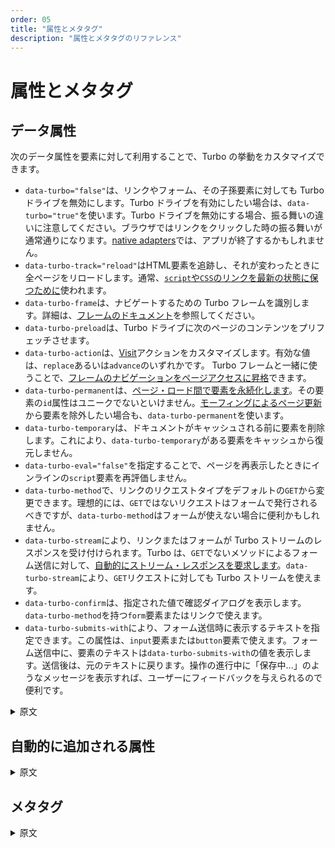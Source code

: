 ```yaml
---
order: 05
title: "属性とメタタグ"
description: "属性とメタタグのリファレンス"
---
```


# 属性とメタタグ

## データ属性

次のデータ属性を要素に対して利用することで、Turbo の挙動をカスタマイズできます。

* `data-turbo="false"`は、リンクやフォーム、その子孫要素に対しても Turbo ドライブを無効にします。Turbo ドライブを有効にしたい場合は、`data-turbo="true"`を使います。Turbo ドライブを無効にする場合、振る舞いの違いに注意してください。ブラウザではリンクをクリックした時の振る舞いが通常通りになります。[native adapters][]では、アプリが終了するかもしれません。
* `data-turbo-track="reload"`はHTML要素を追跡し、それが変わったときに全ページをリロードします。通常、[`script`や`CSS`のリンクを最新の状態に保つために][]使われます。
* `data-turbo-frame`は、ナビゲートするための Turbo フレームを識別します。詳細は、[フレームのドキュメント][]を参照してください。
* `data-turbo-preload`は、Turbo ドライブに次のページのコンテンツをプリフェッチさせます。
* `data-turbo-action`は、[Visit][]アクションをカスタマイズします。有効な値は、`replace`あるいは`advance`のいずれかです。 Turbo フレームと一緒に使うことで、[フレームのナビゲーションをページアクセスに昇格][]できます。
* `data-turbo-permanent`は、[ページ・ロード間で要素を永続化します][]。その要素の`id`属性はユニークでないといけません。[モーフィングによるページ更新][]から要素を除外したい場合も、`data-turbo-permanent`を使います。
* `data-turbo-temporary`は、ドキュメントがキャッシュされる前に要素を削除します。これにより、`data-turbo-temporary`がある要素をキャッシュから復元しません。
* `data-turbo-eval="false"`を指定することで、ページを再表示したときにインラインの`script`要素を再評価しません。
* `data-turbo-method`で、リンクのリクエストタイプをデフォルトの`GET`から変更できます。理想的には、`GET`ではないリクエストはフォームで発行されるべきですが、`data-turbo-method`はフォームが使えない場合に便利かもしれません。
* `data-turbo-stream`により、リンクまたはフォームが Turbo ストリームのレスポンスを受け付けられます。Turbo は、`GET`でないメソッドによるフォーム送信に対して、[自動的にストリーム・レスポンスを要求します][]。`data-turbo-stream`により、`GET`リクエストに対しても Turbo ストリームを使えます。
* `data-turbo-confirm`は、指定された値で確認ダイアログを表示します。`data-turbo-method`を持つ`form`要素またはリンクで使えます。
* `data-turbo-submits-with`により、フォーム送信時に表示するテキストを指定できます。この属性は、`input`要素または`button`要素で使えます。フォーム送信中に、要素のテキストは`data-turbo-submits-with`の値を表示します。送信後は、元のテキストに戻ります。操作の進行中に「保存中...」のようなメッセージを表示すれば、ユーザーにフィードバックを与えられるので便利です。

[native adapters]: /handbook/native
[`script`や`CSS`のリンクを最新の状態に保つために]: https://everyleaf.github.io/hotwire_ja/turbo/handbook/drive/#アセット変更時のリロード
[フレームのドキュメント]: https://everyleaf.github.io/hotwire_ja/turbo/turbo/reference/frames
[Visit]: https://everyleaf.github.io/hotwire_ja/turbo/handbook/drive/#ページ・ナビゲーションの基本
[フレームのナビゲーションをページアクセスに昇格]: https://everyleaf.github.io/hotwire_ja/turbo/handbook/frames/#フレームのナビゲーションをページアクセスに昇格させる
[ページ・ロード間で要素を永続化します]: https://everyleaf.github.io/hotwire_ja/turbo/handbook/building/#ページのロードにまたがって要素を永続化する
<!-- 以下のページの日本語化が終わったら、日本語版のURLに変更 -->
[モーフィングによるページ更新]: https://turbo.hotwired.dev/handbook/page_refreshes.html
[自動的にストリーム・レスポンスを要求します]: https://everyleaf.github.io/hotwire_ja/turbo/handbook/streams/#http-レスポンスからのストリーミング

<details>
<summary>原文</summary>

The following data attributes can be applied to elements to customize Turbo's behaviour.

* `data-turbo="false"` disables Turbo Drive on links and forms including descendants. To reenable when an ancestor has opted out, use `data-turbo="true"`. Be careful: when  Turbo  Drive is disabled, browsers treat link clicks as normal, but [native adapters](/handbook/native) may exit the app.
* `data-turbo-track="reload"` tracks the element's HTML and performs a full page reload when it changes. Typically used to [keep `script` and CSS `link` elements up-to-date](/handbook/drive#reloading-when-assets-change).
* `data-turbo-frame` identifies the Turbo Frame to navigate. Refer to the [Frames documentation](/reference/frames) for further details.
* `data-turbo-preload` signals to [Drive](/handbook/drive#preload-links-into-the-cache) to pre-fetch the next page's content
* `data-turbo-action` customizes the [Visit](/handbook/drive#page-navigation-basics) action. Valid values are `replace` or `advance`. Can also be used with Turbo Frames to [promote frame navigations to page visits](/handbook/frames#promoting-a-frame-navigation-to-a-page-visit).
* `data-turbo-permanent` [persists the element between page loads](/handbook/building#persisting-elements-across-page-loads). The element must have a unique `id` attribute. It also serves to exclude elements from being morphed when using [page refreshes with morphing](/handbook/page_refreshes.html)
* `data-turbo-temporary` removes the element before the document is cached, preventing it from reappearing when restored.
* `data-turbo-eval="false"` prevents inline `script` elements from being re-evaluated on Visits.
* `data-turbo-method` changes the link request type from the default `GET`. Ideally, non-`GET` requests should be triggered with forms, but `data-turbo-method` might be useful where a form is not possible.
* `data-turbo-stream` specifies that a link or form can accept a Turbo Streams response. Turbo [automatically requests stream responses](/handbook/streams#streaming-from-http-responses) for form submissions with non-`GET` methods; `data-turbo-stream` allows Turbo Streams to be used with `GET` requests as well.
* `data-turbo-confirm` presents a confirm dialog with the given value. Can be used on `form` elements or links with `data-turbo-method`.
* `data-turbo-submits-with` specifies text to display when submitting a form. Can be used on `input` or `button` elements. While the form is submitting the text of the element will show the value of `data-turbo-submits-with`. After the submission, the original text will be restored. Useful for giving user feedback by showing a message like "Saving..." while an operation is in progress.
</details>

## 自動的に追加される属性 

<details>
<summary>原文</summary>

The following attributes are automatically added by Turbo and are useful to determine the Visit state at a given moment.

* `disabled` is added to the form submitter while the form request is in progress, to prevent repeat submissions.
* `data-turbo-preview` is added to the `html` element when displaying a [preview](/handbook/building#detecting-when-a-preview-is-visible) during a Visit.
* `data-turbo-visit-direction` is added to the `html` element during a visit, with a value of `forward` or `back` or `none`, to indicate its direction.
* `aria-busy` is added to `html` and `turbo-frame` elements when a navigation is in progress.
</details>

## メタタグ


<details>
<summary>原文</summary>

The following `meta` elements, added to the `head`, can be used to customize caching and Visit behavior.

* `<meta name="turbo-cache-control">` to [opt out of caching](/handbook/building#opting-out-of-caching).
* `<meta name="turbo-visit-control" content="reload">` will perform a full page reload whenever Turbo navigates to the page, including when the request originates from a `<turbo-frame>`.
* `<meta name="turbo-root">` to [scope Turbo Drive to a particular root location](/handbook/drive#setting-a-root-location).
* `<meta name="view-transition" content="same-origin">` to trigger view transitions on browsers that support the [View Transition API](https://caniuse.com/view-transitions).
* `<meta name="turbo-refresh-method" content="morph">` will configure [page refreshes with morphing](/handbook/page_refreshes.html).
* `<meta name="turbo-refresh-scroll" content="preserve">` will enable [scroll preservation during page refreshes](/handbook/page_refreshes.html).
</details>
